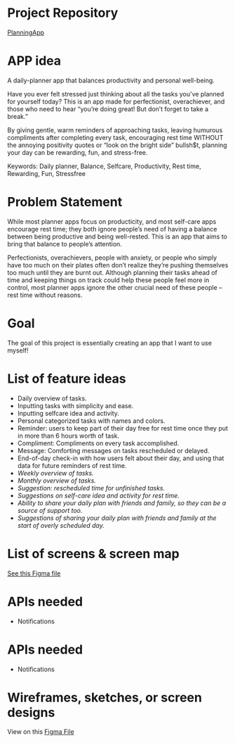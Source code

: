 # Project Repository
[PlanningApp](https://github.com/sl30724/PlanningApp)

# APP idea

A daily-planner app that balances productivity and personal well-being.

Have you ever felt stressed just thinking about all the tasks you've planned for yourself today? This is an app made for perfectionist, overachiever, and those who need to hear “you’re doing great! But don’t forget to take a break.”

By giving gentle, warm reminders of approaching tasks, leaving humurous compliments after completing every task, encouraging rest time WITHOUT the annoying positivity quotes or “look on the bright side” bullsh$t, planning your day can be rewarding, fun, and stress-free.

Keywords: Daily planner, Balance, Selfcare, Productivity, Rest time, Rewarding, Fun, Stressfree

# Problem Statement

While most planner apps focus on producticity, and most self-care apps encourage rest time; they both ignore people’s need of having a balance between being productive and being well-rested. This is an app that aims to bring that balance to people’s attention. 

Perfectionists, overachievers, people with anxiety, or people who simply have too much on their plates often don’t realize they’re pushing themselves too much until they are burnt out. Although planning their tasks ahead of time and keeping things on track could help these people feel more in control, most planner apps ignore the other crucial need of these people – rest time without reasons.

# Goal

The goal of this project is essentially creating an app that I want to use myself!

# List of feature ideas

- Daily overview of tasks.
- Inputting tasks with simplicity and ease.
- Inputting selfcare idea and activity.
- Personal categorized tasks with names and colors.
- Reminder: users to keep part of their day free for rest time once they put in more than 6 hours worth of task.
- Compliment: Compliments on every task accomplished.
- Message: Comforting messages on tasks rescheduled or delayed.
- End-of-day check-in with how users felt about their day, and using that data for future reminders of rest time.
- *Weekly overview of tasks.*
- *Monthly overview of tasks.*
- *Suggestion: rescheduled time for unfinished tasks.*
- *Suggestions on self-care idea and activity for rest time.*
- *Ability to share your daily plan with friends and family, so they can be a source of support too.*
- *Suggestions of sharing your daily plan with friends and family at the start of overly scheduled day.*

# List of screens & screen map

[See this Figma file](https://www.figma.com/file/o1GhTTO36qFSxos4Q2S40x/PlanningApp?node-id=9%3A3)

# APIs needed

- Notifications


# APIs needed

- Notifications

# Wireframes, sketches, or screen designs

View on this [Figma File](https://www.figma.com/file/o1GhTTO36qFSxos4Q2S40x/PlanningApp?node-id=0%3A1)
